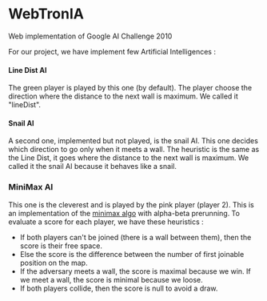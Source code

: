 # WebTronIA
Web implementation of Google AI Challenge 2010

For our project, we have implement few Artificial Intelligences : 

#### Line Dist AI

The green player is played by this one (by default). The player choose the direction where the distance to the next wall is maximum. We called it "lineDist".

#### Snail AI

A second one, implemented but not played, is the snail AI. This one decides which direction to go only when it meets a wall. The heuristic is the same as the Line Dist, it goes where the distance to the next wall is maximum. We called it the snail AI because it behaves like a snail.

### MiniMax AI

This one is the cleverest and is played by the pink player (player 2). This is an implementation of the [minimax algo](https://en.wikipedia.org/wiki/Minimax) with alpha-beta prerunning. To evaluate a score for each player, we have these heuristics :

* If both players can't be joined (there is a wall between them), then the score is their free space.
* Else the score is the difference between the number of first joinable position on the map.
* If the adversary meets a wall, the score is maximal because we win. If we meet a wall, the score is minimal because we loose.
* If both players collide, then the score is null to avoid a draw.